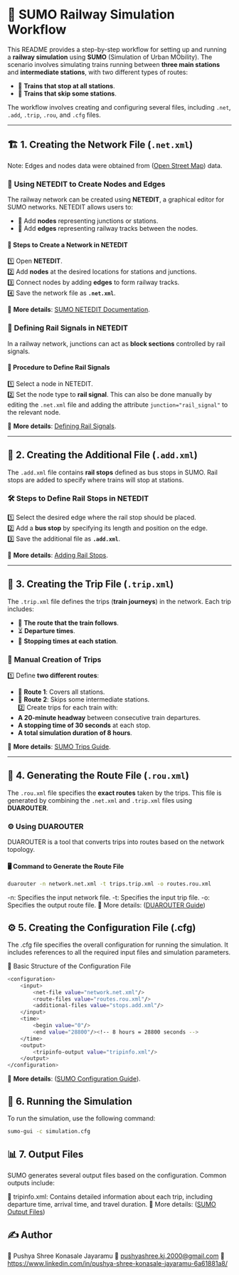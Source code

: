 # 🚆 SUMO Railway Simulation Workflow

This README provides a step-by-step workflow for setting up and running a **railway simulation** using **SUMO** (Simulation of Urban MObility). The scenario involves simulating trains running between **three main stations** and **intermediate stations**, with two different types of routes:  
- 🚉 **Trains that stop at all stations**.  
- 🚄 **Trains that skip some stations**.  

The workflow involves creating and configuring several files, including `.net`, `.add`, `.trip`, `.rou`, and `.cfg` files.

---

## 🏗️ 1. Creating the Network File (`.net.xml`)

Note: Edges and nodes data were obtained from ([Open Street Map](https://www.openstreetmap.org/#map=6/51.33/10.45)) data.

### 🎨 **Using NETEDIT to Create Nodes and Edges**  
The railway network can be created using **NETEDIT**, a graphical editor for SUMO networks. NETEDIT allows users to:  
- 🔹 Add **nodes** representing junctions or stations.  
- 🔹 Add **edges** representing railway tracks between the nodes.  

#### 📝 **Steps to Create a Network in NETEDIT**  
1️⃣ Open **NETEDIT**.  
2️⃣ Add **nodes** at the desired locations for stations and junctions.  
3️⃣ Connect nodes by adding **edges** to form railway tracks.  
4️⃣ Save the network file as **`.net.xml`**.  

📖 **More details**: [SUMO NETEDIT Documentation](https://sumo.dlr.de/docs/NETEDIT.html).

### 🚦 **Defining Rail Signals in NETEDIT**  
In a railway network, junctions can act as **block sections** controlled by rail signals.

#### 🔧 **Procedure to Define Rail Signals**  
1️⃣ Select a node in NETEDIT.  
2️⃣ Set the node type to **rail signal**. This can also be done manually by editing the `.net.xml` file and adding the attribute `junction="rail_signal"` to the relevant node.  

📖 **More details**: [Defining Rail Signals](https://sumo.dlr.de/docs/NETEDIT.html#rail_signals).

---

## 🏁 2. Creating the Additional File (`.add.xml`)

The `.add.xml` file contains **rail stops** defined as bus stops in SUMO. Rail stops are added to specify where trains will stop at stations.

### 🛠️ **Steps to Define Rail Stops in NETEDIT**  
1️⃣ Select the desired edge where the rail stop should be placed.  
2️⃣ Add a **bus stop** by specifying its length and position on the edge.  
3️⃣ Save the additional file as **`.add.xml`**.  

📖 **More details**: [Adding Rail Stops](https://sumo.dlr.de/docs/NETEDIT.html#bus_stops).

---

## 🚉 3. Creating the Trip File (`.trip.xml`)

The `.trip.xml` file defines the trips (**train journeys**) in the network. Each trip includes:  
- 🚄 **The route that the train follows**.  
- ⏳ **Departure times**.  
- 🏁 **Stopping times at each station**.  

### 📜 **Manual Creation of Trips**  
1️⃣ Define **two different routes**:  
   - 🚉 **Route 1**: Covers all stations.  
   - 🚄 **Route 2**: Skips some intermediate stations.  
2️⃣ Create trips for each train with:  
   - **A 20-minute headway** between consecutive train departures.  
   - **A stopping time of 30 seconds** at each stop.  
   - **A total simulation duration of 8 hours**.  

📖 **More details**: [SUMO Trips Guide](https://sumo.dlr.de/docs/Simulation/Trips.html).

---

## 📍 4. Generating the Route File (`.rou.xml`)

The `.rou.xml` file specifies the **exact routes** taken by the trips. This file is generated by combining the `.net.xml` and `.trip.xml` files using **DUAROUTER**.

### ⚙️ **Using DUAROUTER**
DUAROUTER is a tool that converts trips into routes based on the network topology.

#### 🖥️ **Command to Generate the Route File**
```bash
duarouter -n network.net.xml -t trips.trip.xml -o routes.rou.xml
```
-n: Specifies the input network file.
-t: Specifies the input trip file.
-o: Specifies the output route file.
📖 More details: ([DUAROUTER Guide](https://sumo.dlr.de/docs/duarouter.html))

## ⚙️ 5. Creating the Configuration File (.cfg)
The .cfg file specifies the overall configuration for running the simulation. It includes references to all the required input files and simulation parameters.

📄 Basic Structure of the Configuration File
```sh
<configuration>
    <input>
        <net-file value="network.net.xml"/>
        <route-files value="routes.rou.xml"/>
        <additional-files value="stops.add.xml"/>
    </input>
    <time>
        <begin value="0"/>
        <end value="28800"/><!-- 8 hours = 28800 seconds -->
    </time>
    <output>
        <tripinfo-output value="tripinfo.xml"/>
    </output>
</configuration>
```
📖 **More details**: ([SUMO Configuration Guide](https://sumo.dlr.de/docs/sumo.html#configuration)).

## 🚀 6. Running the Simulation
To run the simulation, use the following command:
```sh
sumo-gui -c simulation.cfg
```
## 📊 7. Output Files
SUMO generates several output files based on the configuration. Common outputs include:

📄 tripinfo.xml: Contains detailed information about each trip, including departure time, arrival time, and travel duration.
📖 More details: ([SUMO Output Files](https://sumo.dlr.de/docs/Simulation/Output/index.html))

## ✍️ Author
👤 Pushya Shree Konasale Jayaramu
📧 pushyashree.kj.2000@gmail.com
🔗 https://www.linkedin.com/in/pushya-shree-konasale-jayaramu-6a61881a8/
